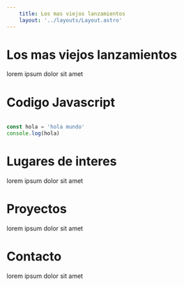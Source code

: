 ```yaml
---
    title: Los mas viejos lanzamientos
    layout: '../layouts/Layout.astro'
---
```


# Los mas viejos lanzamientos
lorem ipsum dolor sit amet

# Codigo Javascript
```javascript

const hola = 'hola mundo'
console.log(hola)

```

# Lugares de interes
lorem ipsum dolor sit amet

# Proyectos
lorem ipsum dolor sit amet

# Contacto
lorem ipsum dolor sit amet

